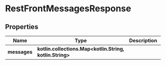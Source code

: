 
# RestFrontMessagesResponse

## Properties
| Name | Type | Description | Notes |
| ------------ | ------------- | ------------- | ------------- |
| **messages** | **kotlin.collections.Map&lt;kotlin.String, kotlin.String&gt;** |  |  [optional] |
